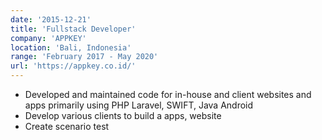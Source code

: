 ```yaml
---
date: '2015-12-21'
title: 'Fullstack Developer'
company: 'APPKEY'
location: 'Bali, Indonesia'
range: 'February 2017 - May 2020'
url: 'https://appkey.co.id/'
---
```


- Developed and maintained code for in-house and client websites and apps primarily using PHP Laravel, SWIFT, Java Android
- Develop various clients to build a apps, website
- Create scenario test
